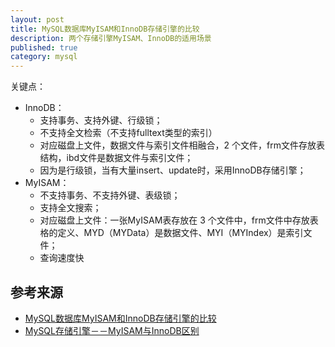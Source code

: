 ```yaml
---
layout: post
title: MySQL数据库MyISAM和InnoDB存储引擎的比较
description: 两个存储引擎MyISAM、InnoDB的适用场景
published: true
category: mysql
---
```





关键点：

* InnoDB：
	* 支持事务、支持外键、行级锁；
	* 不支持全文检索（不支持fulltext类型的索引）
	* 对应磁盘上文件，数据文件与索引文件相融合，2 个文件，frm文件存放表结构，ibd文件是数据文件与索引文件；
	* 因为是行级锁，当有大量insert、update时，采用InnoDB存储引擎；
* MyISAM：
	* 不支持事务、不支持外键、表级锁；
	* 支持全文搜索；
	* 对应磁盘上文件：一张MyISAM表存放在 3 个文件中，frm文件中存放表格的定义、MYD（MYData）是数据文件、MYI（MYIndex）是索引文件；
	* 查询速度快
	
































## 参考来源

* [MySQL数据库MyISAM和InnoDB存储引擎的比较][MySQL数据库MyISAM和InnoDB存储引擎的比较]
* [MySQL存储引擎－－MyISAM与InnoDB区别][MySQL存储引擎－－MyISAM与InnoDB区别]








[NingG]:    http://ningg.github.com  "NingG"


[MySQL数据库MyISAM和InnoDB存储引擎的比较]:		http://www.cnblogs.com/panfeng412/archive/2011/08/16/2140364.html
[MySQL存储引擎－－MyISAM与InnoDB区别]:			http://blog.csdn.net/xifeijian/article/details/20316775







